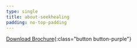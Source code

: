 ```yaml
---
type: single
title: about-seekhealing
padding: no-top-padding
---
```


[Download Brochure](/downloads/SeekHealing_Long_Brochure.pdf){:class="button button-purple"}